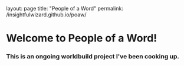 layout: page
title: "People of a Word"
permalink: /insightfulwizard.github.io/poaw/

# Welcome to People of a Word!
### This is an ongoing worldbuild project I've been cooking up.
